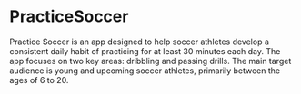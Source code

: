 # PracticeSoccer
Practice Soccer is an app designed to help soccer athletes develop a consistent daily habit of practicing for at least 30 minutes each day. The app focuses on two key areas: dribbling and passing drills. The main target audience is young and upcoming soccer athletes, primarily between the ages of 6 to 20.
